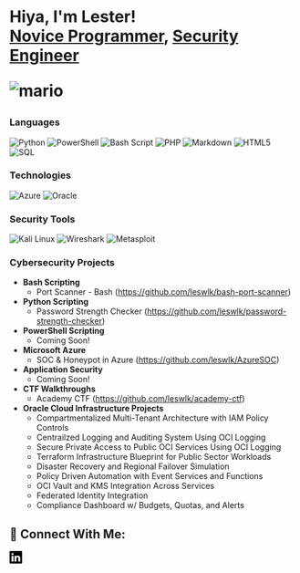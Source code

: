 <h1>Hiya, I'm Lester! <br/><a href="https://github.com/leswlk">Novice Programmer</a>, <a href="https://www.linkedin.com/in/lesterwalker/">Security Engineer</a>

![mario](https://user-images.githubusercontent.com/74038190/225813708-98b745f2-7d22-48cf-9150-083f1b00d6c9.gif)

### Languages

![Python](https://img.shields.io/badge/python-3670A0?style=for-the-badge&logo=python&logoColor=ffdd54)
![PowerShell](https://img.shields.io/badge/PowerShell-%235391FE.svg?style=for-the-badge&logo=powershell&logoColor=white)
![Bash Script](https://img.shields.io/badge/bash_script-%23121011.svg?style=for-the-badge&logo=gnu-bash&logoColor=white)
![PHP](https://img.shields.io/badge/php-%23777BB4.svg?style=for-the-badge&logo=php&logoColor=white)
![Markdown](https://img.shields.io/badge/markdown-%23000000.svg?style=for-the-badge&logo=markdown&logoColor=white)
![HTML5](https://img.shields.io/badge/html5-%23E34F26.svg?style=for-the-badge&logo=html5&logoColor=white)
![SQL](https://img.shields.io/badge/-SQL-000?&logo=MySQL)

### Technologies

![Azure](https://img.shields.io/badge/azure-%230072C6.svg?style=for-the-badge&logo=microsoftazure&logoColor=white)
![Oracle](https://img.shields.io/badge/Oracle-F80000?style=for-the-badge&logo=oracle&logoColor=white)

### Security Tools
![Kali Linux](https://img.shields.io/badge/-Kali%20Linux-%23557C94?style=for-the-badge&logo=kalilinux&logoColor=white)
![Wireshark](https://img.shields.io/badge/Wireshark-1679A7?style=for-the-badge&logo=Wireshark&logoColor=white)
![Metasploit](https://img.shields.io/badge/metasploit-2596CD?style=for-the-badge&logo=metasploit&logoColor=white)


### Cybersecurity Projects

- <b>Bash Scripting</b>
  - Port Scanner - Bash (https://github.com/leswlk/bash-port-scanner)
- <b>Python Scripting</b>
  - Password Strength Checker (https://github.com/leswlk/password-strength-checker)
- <b>PowerShell Scripting</b>
  - Coming Soon!
- <b>Microsoft Azure</b>
  - SOC & Honeypot in Azure (https://github.com/leswlk/AzureSOC)
- <b>Application Security</b>
  - Coming Soon!
- <b>CTF Walkthroughs</b>
  - Academy CTF (https://github.com/leswlk/academy-ctf)
- <b>Oracle Cloud Infrastructure Projects</b>
  - Compartmentalized Multi-Tenant Architecture with IAM Policy Controls
  - Centrailzed Logging and Auditing System Using OCI Logging
  - Secure Private Access to Public OCI Services Using OCI Logging
  - Terraform Infrastructure Blueprint for Public Sector Workloads
  - Disaster Recovery and Regional Failover Simulation
  - Policy Driven Automation with Event Services and Functions
  - OCI Vault and KMS Integration Across Services
  - Federated Identity Integration
  - Compliance Dashboard w/ Budgets, Quotas, and Alerts
<h2> 🤳 Connect With Me:</h2>

[<img align="left" alt="LesterWalker | LinkedIn" width="22px" src="https://github.com/CLorant/readme-social-icons/blob/main/large/dark/linkedin.svg" />][linkedin]

[linkedin]: https://www.linkedin.com/in/lesterwalker/

<!--
**joshmadakor1/joshmadakor1** is a ✨ _special_ ✨ repository because its `README.md` (this file) appears on your GitHub profile.

Here are some ideas to get you started:

- 🔭 I’m currently working on ...
- 🌱 I’m currently learning ...
- 👯 I’m looking to collaborate on ...
- 🤔 I’m looking for help with ...
- 💬 Ask me about ...
- 📫 How to reach me: ...
- 😄 Pronouns: ...
- ⚡ Fun fact: ...
-->
